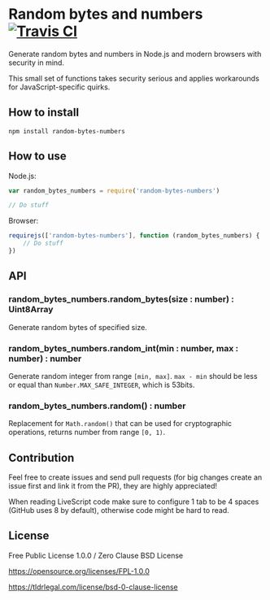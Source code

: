 # Random bytes and numbers [![Travis CI](https://img.shields.io/travis/nazar-pc/random-bytes-numbers/master.svg?label=Travis%20CI)](https://travis-ci.org/nazar-pc/random-bytes-numbers)
Generate random bytes and numbers in Node.js and modern browsers with security in mind.

This small set of functions takes security serious and applies workarounds for JavaScript-specific quirks.

## How to install
```
npm install random-bytes-numbers
```

## How to use
Node.js:
```javascript
var random_bytes_numbers = require('random-bytes-numbers')

// Do stuff
```
Browser:
```javascript
requirejs(['random-bytes-numbers'], function (random_bytes_numbers) {
    // Do stuff
})
```

## API
### random_bytes_numbers.random_bytes(size : number) : Uint8Array
Generate random bytes of specified size.

### random_bytes_numbers.random_int(min : number, max : number) : number
Generate random integer from range `[min, max]`.
`max - min` should be less or equal than `Number.MAX_SAFE_INTEGER`, which is 53bits.

### random_bytes_numbers.random() : number
Replacement for `Math.random()` that can be used for cryptographic operations, returns number from range `[0, 1)`.

## Contribution
Feel free to create issues and send pull requests (for big changes create an issue first and link it from the PR), they are highly appreciated!

When reading LiveScript code make sure to configure 1 tab to be 4 spaces (GitHub uses 8 by default), otherwise code might be hard to read.

## License
Free Public License 1.0.0 / Zero Clause BSD License

https://opensource.org/licenses/FPL-1.0.0

https://tldrlegal.com/license/bsd-0-clause-license
